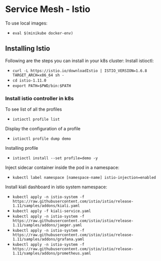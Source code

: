 # Service Mesh - Istio

To use local images:

- `eval $(minikube docker-env)`

## Installing Istio

Following are the steps you can install in your k8s cluster:
Install istioctl:

- `curl -L https://istio.io/downloadIstio | ISTIO_VERSION=1.6.8 TARGET_ARCH=x86_64 sh -`
- `cd istio-1.11.0`
- `export PATH=$PWD/bin:$PATH`

### Install istio controller in k8s

To see list of all the profiles

- `istioctl profile list`

Display the configuration of a profile

- `istioctl profile dump demo`

Installing profile

- `istioctl install --set profile=demo -y`

Inject sidecar container inside the pod in a namespace:

- `kubectl label namespace [namespace-name] istio-injection=enabled`

Install kiali dashboard in istio system namespace:

- `kubectl apply -n istio-system -f https://raw.githubusercontent.com/istio/istio/release-1.11/samples/addons/kiali.yaml`
- `kubectl apply -f kiali-service.yaml`
- `kubectl apply -n istio-system -f https://raw.githubusercontent.com/istio/istio/release-1.11/samples/addons/jaeger.yaml`
- `kubectl apply -n istio-system -f https://raw.githubusercontent.com/istio/istio/release-1.11/samples/addons/grafana.yaml`
- `kubectl apply -n istio-system -f https://raw.githubusercontent.com/istio/istio/release-1.11/samples/addons/prometheus.yaml`
